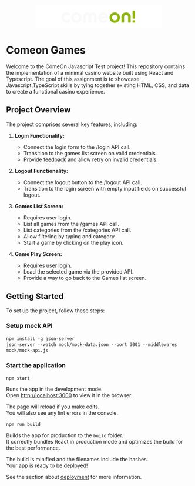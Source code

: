 <div align="center">
  <img height="64" src="./public/images/logo.svg" alt="Project Logo">
</div>

# Comeon Games

Welcome to the ComeOn Javascript Test project! This repository contains the implementation of a minimal casino website built using React and Typescript. The goal of this assignment is to showcase Javascript,TypeScript skills by tying together existing HTML, CSS, and data to create a functional casino experience.

## Project Overview

The project comprises several key features, including:

1. **Login Functionality:**
   - Connect the login form to the /login API call.
   - Transition to the games list screen on valid credentials.
   - Provide feedback and allow retry on invalid credentials.

2. **Logout Functionality:**
   - Connect the logout button to the /logout API call.
   - Transition to the login screen with empty input fields on successful logout.

3. **Games List Screen:**
   - Requires user login.
   - List all games from the /games API call.
   - List categories from the /categories API call.
   - Allow filtering by typing and category.
   - Start a game by clicking on the play icon.

4. **Game Play Screen:**
   - Requires user login.
   - Load the selected game via the provided API.
   - Provide a way to go back to the Games list screen.


## Getting Started

To set up the project, follow these steps:

### Setup mock API

```
npm install -g json-server
json-server --watch mock/mock-data.json --port 3001 --middlewares mock/mock-api.js
```

### Start the application

```
npm start
```

Runs the app in the development mode.\
Open [http://localhost:3000](http://localhost:3000) to view it in the browser.

The page will reload if you make edits.\
You will also see any lint errors in the console.

```
npm run build
```

Builds the app for production to the `build` folder.\
It correctly bundles React in production mode and optimizes the build for the best performance.

The build is minified and the filenames include the hashes.\
Your app is ready to be deployed!

See the section about [deployment](https://facebook.github.io/create-react-app/docs/deployment) for more information.
